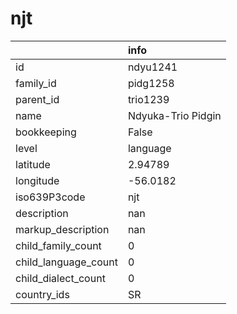 # njt
|                      | info               |
|:---------------------|:-------------------|
| id                   | ndyu1241           |
| family_id            | pidg1258           |
| parent_id            | trio1239           |
| name                 | Ndyuka-Trio Pidgin |
| bookkeeping          | False              |
| level                | language           |
| latitude             | 2.94789            |
| longitude            | -56.0182           |
| iso639P3code         | njt                |
| description          | nan                |
| markup_description   | nan                |
| child_family_count   | 0                  |
| child_language_count | 0                  |
| child_dialect_count  | 0                  |
| country_ids          | SR                 |